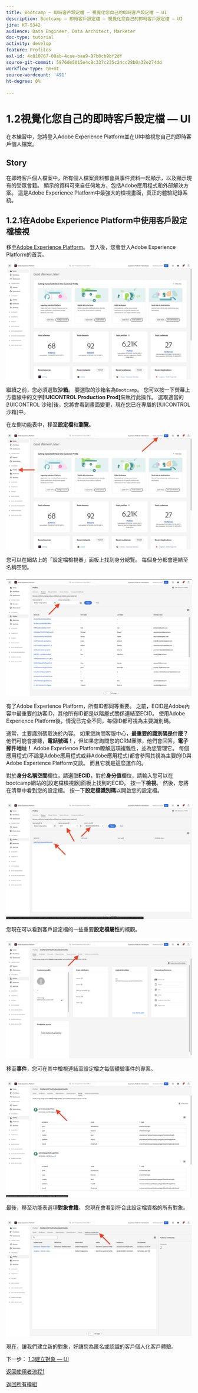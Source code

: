 ```yaml
---
title: Bootcamp — 即時客戶設定檔 — 視覺化您自己的即時客戶設定檔 — UI
description: Bootcamp — 即時客戶設定檔 — 視覺化您自己的即時客戶設定檔 — UI
jira: KT-5342
audience: Data Engineer, Data Architect, Marketer
doc-type: tutorial
activity: develop
feature: Profiles
exl-id: 4c810767-00ab-4cae-baa9-97b0cb9bf2df
source-git-commit: 5876de5015e4c8c337c235c24cc28b0a32e274dd
workflow-type: tm+mt
source-wordcount: '491'
ht-degree: 0%

---
```


# 1.2視覺化您自己的即時客戶設定檔 — UI

在本練習中，您將登入Adobe Experience Platform並在UI中檢視您自己的即時客戶個人檔案。

## Story

在即時客戶個人檔案中，所有個人檔案資料都會與事件資料一起顯示，以及顯示現有的受眾會籍。 顯示的資料可來自任何地方，包括Adobe應用程式和外部解決方案。 這是Adobe Experience Platform中最強大的檢視畫面，真正的體驗記錄系統。

## 1.2.1在Adobe Experience Platform中使用客戶設定檔檢視

移至[Adobe Experience Platform](https://experience.adobe.com/platform)。 登入後，您會登入Adobe Experience Platform的首頁。

![資料擷取](./images/home.png)

繼續之前，您必須選取&#x200B;**沙箱**。 要選取的沙箱名為``Bootcamp``。 您可以按一下熒幕上方藍線中的文字&#x200B;**[!UICONTROL Production Prod]**&#x200B;來執行此操作。 選取適當的[!UICONTROL 沙箱]後，您將會看到畫面變更，現在您已在專屬的[!UICONTROL 沙箱]中。



在左側功能表中，移至&#x200B;**設定檔**&#x200B;和&#x200B;**瀏覽**。

![客戶設定檔](./images/homemenu.png)

您可以在網站上的「設定檔檢視器」面板上找到身分總覽。 每個身分都會連結至名稱空間。

![客戶設定檔](./images/identities.png)




有了Adobe Experience Platform，所有ID都同等重要。 之前，ECID是Adobe內容中最重要的訪客ID，其他所有ID都是以階層式關係連結至ECID。 使用Adobe Experience Platform後，情況已完全不同，每個ID都可視為主要識別碼。

通常，主要識別碼取決於內容。 如果您詢問客服中心，**最重要的識別碼是什麼？**&#x200B;他們可能會接聽，**電話號碼！**，但如果您詢問您的CRM團隊，他們會回答，**電子郵件地址！** Adobe Experience Platform瞭解這項複雜性，並為您管理它。 每個應用程式(不論是Adobe應用程式或非Adobe應用程式)都會參照其視為主要的ID與Adobe Experience Platform交談。 而且它就是這麼運作的。

對於&#x200B;**身分名稱空間**&#x200B;欄位，請選取&#x200B;**ECID**，對於&#x200B;**身分值**&#x200B;欄位，請輸入您可以在bootcamp網站的[設定檔檢視器]面板上找到的ECID。 按一下&#x200B;**檢視**。 然後，您將在清單中看到您的設定檔。 按一下&#x200B;**設定檔識別碼**&#x200B;以開啟您的設定檔。

![客戶設定檔](./images/popupecid.png)

您現在可以看到客戶設定檔的一些重要&#x200B;**設定檔屬性**&#x200B;的概觀。

![客戶設定檔](./images/profile.png)

移至&#x200B;**事件**，您可在其中檢視連結至設定檔之每個體驗事件的專案。

![客戶設定檔](./images/profileee.png)

最後，移至功能表選項&#x200B;**對象會籍**。 您現在會看到符合此設定檔資格的所有對象。

![客戶設定檔](./images/profileseg.png)

現在，讓我們建立新的對象，好讓您為匿名或認識的客戶個人化客戶體驗。

下一步： [1.3建立對象 — UI](./ex3.md)

[返回使用者流程1](./uc1.md)

[返回所有模組](../../overview.md)

